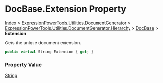 ﻿# DocBase.Extension Property

[Index](../index.md) > [ExpressionPowerTools.Utilities.DocumentGenerator](ExpressionPowerTools.Utilities.DocumentGenerator.a.md) > [ExpressionPowerTools.Utilities.DocumentGenerator.Hierarchy](ExpressionPowerTools.Utilities.DocumentGenerator.Hierarchy.n.md) > [DocBase](ExpressionPowerTools.Utilities.DocumentGenerator.Hierarchy.DocBase.cs.md) > **Extension**

Gets the unique document extension.

```csharp
public virtual String Extension { get; }
```

### Property Value

 [String](https://docs.microsoft.com/dotnet/api/system.string) 

